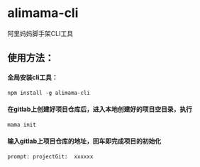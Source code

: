 # alimama-cli
阿里妈妈脚手架CLI工具

## 使用方法：

#### 全局安装cli工具：
    npm install -g alimama-cli

#### 在gitlab上创建好项目仓库后，进入本地创建好的项目空目录，执行
    mama init

#### 输入gitlab上项目仓库的地址，回车即完成项目的初始化
    prompt: projectGit:  xxxxxx

